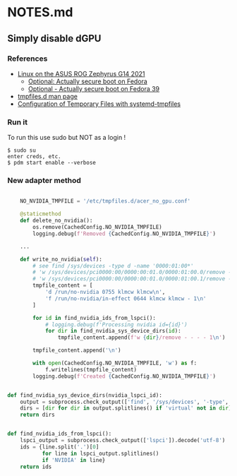 # NOTES.md

## Simply disable dGPU

### References
* [Linux on the ASUS ROG Zephyrus G14 2021](https://blog.nil.im/?7b)
  - [Optional: Actually secure boot on Fedora](https://blog.nil.im/?7a)
  - [Optional - Actually secure boot on Fedora 39](https://blog.nil.im/?80)
* [tmpfiles.d man page](https://www.freedesktop.org/software/systemd/man/latest/tmpfiles.d.html)
* [Configuration of Temporary Files with systemd-tmpfiles](https://www.baeldung.com/linux/systemd-tmpfiles-configure-temporary-files)

### Run it

To run this use sudo but NOT as a login !

```
$ sudo su
enter creds, etc.
$ pdm start enable --verbose
```

### New adapter method

```python

    NO_NVIDIA_TMPFILE = '/etc/tmpfiles.d/acer_no_gpu.conf'

    @staticmethod
    def delete_no_nvidia():
        os.remove(CachedConfig.NO_NVIDIA_TMPFILE)
        logging.debug(f'Removed {CachedConfig.NO_NVIDIA_TMPFILE}')

    ...

    def write_no_nvidia(self):
        # see find /sys/devices -type d -name '0000:01:00*'
        # 'w /sys/devices/pci0000:00/0000:00:01.0/0000:01:00.0/remove - - - - 1\n',
        # 'w /sys/devices/pci0000:00/0000:00:01.0/0000:01:00.1/remove - - - - 1\n',
        tmpfile_content = [
            'd /run/no-nvidia 0755 klmcw klmcw\n',
            'f /run/no-nvidia/in-effect 0644 klmcw klmcw - 1\n'
        ]

        for id in find_nvidia_ids_from_lspci():
            # logging.debug(f'Processing nvidia id={id}')
            for dir in find_nvidia_sys_device_dirs(id):
                tmpfile_content.append(f'w {dir}/remove - - - - 1\n')

        tmpfile_content.append('\n')

        with open(CachedConfig.NO_NVIDIA_TMPFILE, 'w') as f:
            f.writelines(tmpfile_content)
        logging.debug(f'Created {CachedConfig.NO_NVIDIA_TMPFILE}')


def find_nvidia_sys_device_dirs(nvidia_lspci_id):
    output = subprocess.check_output(['find', '/sys/devices', '-type', 'd', '-name', f'{nvidia_lspci_id}.*']).decode('utf-8')
    dirs = [dir for dir in output.splitlines() if 'virtual' not in dir]
    return dirs


def find_nvidia_ids_from_lspci():
    lspci_output = subprocess.check_output(['lspci']).decode('utf-8')
    ids = {line.split('.')[0]
           for line in lspci_output.splitlines()
           if 'NVIDIA' in line}
    return ids
```
